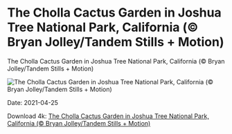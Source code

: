 # The Cholla Cactus Garden in Joshua Tree National Park, California (© Bryan Jolley/Tandem Stills + Motion)

The Cholla Cactus Garden in Joshua Tree National Park, California (© Bryan Jolley/Tandem Stills + Motion)

![The Cholla Cactus Garden in Joshua Tree National Park, California (© Bryan Jolley/Tandem Stills + Motion)](https://bing.com/th?id=OHR.ChollaGarden_EN-US0706816050_UHD.jpg&w=1024&h=576)

Date: 2021-04-25

Download 4k: [The Cholla Cactus Garden in Joshua Tree National Park, California (© Bryan Jolley/Tandem Stills + Motion)](https://bing.com/th?id=OHR.ChollaGarden_EN-US0706816050_UHD.jpg)

